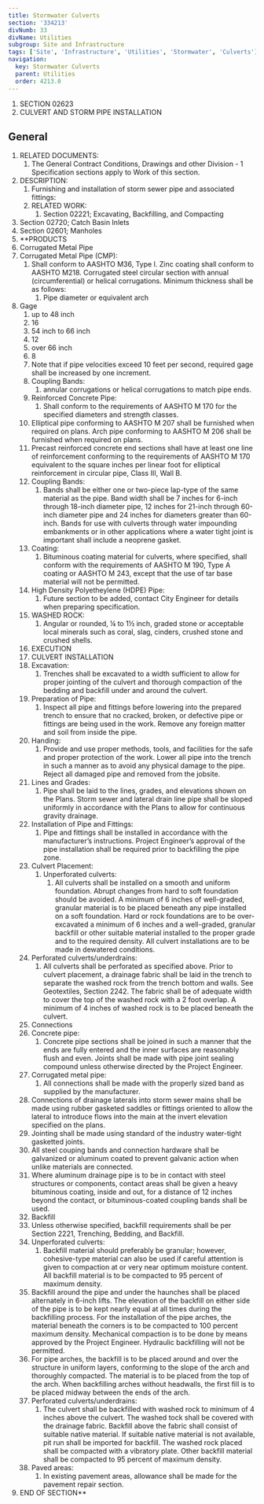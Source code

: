 ```yaml
---
title: Stormwater Culverts
section: '334213'
divNumb: 33
divName: Utilities
subgroup: Site and Infrastructure
tags: ['Site', 'Infrastructure', 'Utilities', 'Stormwater', 'Culverts']
navigation:
  key: Stormwater Culverts
  parent: Utilities
  order: 4213.0
---
```


1. SECTION 02623
1. CULVERT AND STORM PIPE INSTALLATION

## General

   1. RELATED DOCUMENTS:
      1. The General Contract Conditions, Drawings and other Division - 1 Specification sections apply to Work of this section.
   1. DESCRIPTION:
      1. Furnishing and installation of storm sewer pipe and associated fittings:
      1. RELATED WORK:
            1. Section 02221; Excavating, Backfilling, and Compacting
   1. Section 02720; Catch Basin Inlets
   1. Section 02601; Manholes
  1. **PRODUCTS
   1. Corrugated Metal Pipe
   1. Corrugated Metal Pipe (CMP):
      1. Shall conform to AASHTO M36, Type I. Zinc coating shall conform to AASHTO M218. Corrugated steel circular section with annual (circumferential) or helical corrugations. Minimum thickness shall be as follows:
            1. Pipe diameter or equivalent arch
1. Gage
   1. up to 48 inch
   1. 16
   1. 54 inch to 66 inch
   1. 12
   1. over 66 inch
   1. 8
   1. Note that if pipe velocities exceed 10 feet per second, required gage shall be increased by one increment.
   1. Coupling Bands:
      1. annular corrugations or helical corrugations to match pipe ends.
   1. Reinforced Concrete Pipe:
      1. Shall conform to the requirements of AASHTO M 170 for the specified diameters and strength classes.
   1. Elliptical pipe conforming to AASHTO M 207 shall be furnished when required on plans. Arch pipe conforming to AASHTO M 206 shall be furnished when required on plans.
   1. Precast reinforced concrete end sections shall have at least one line of reinforcement conforming to the requirements of AASHTO M 170 equivalent to the square inches per linear foot for elliptical reinforcement in circular pipe, Class III, Wall B.
   1. Coupling Bands:
      1. Bands shall be either one or two-piece lap-type of the same material as the pipe. Band width shall be 7 inches for 6-inch through 18-inch diameter pipe, 12 inches for 21-inch through 60-inch diameter pipe and 24 inches for diameters greater than 60-inch. Bands for use with culverts through water impounding embankments or in other applications where a water tight joint is important shall include a neoprene gasket.
   1. Coating:
      1. Bituminous coating material for culverts, where specified, shall conform with the requirements of AASHTO M 190, Type A coating or AASHTO M 243, except that the use of tar base material will not be permitted.
   1. High Density Polyetheylene (HDPE) Pipe:
      1. Future section to be added, contact City Engineer for details when preparing specification.
   1. WASHED ROCK:
      1. Angular or rounded, ¼ to 1½ inch, graded stone or acceptable local minerals such as coral, slag, cinders, crushed stone and crushed shells.
   1. EXECUTION
   1. CULVERT INSTALLATION
   1. Excavation:
      1. Trenches shall be excavated to a width sufficient to allow for proper jointing of the culvert and thorough compaction of the bedding and backfill under and around the culvert.
   1. Preparation of Pipe:
      1. Inspect all pipe and fittings before lowering into the prepared trench to ensure that no cracked, broken, or defective pipe or fittings are being used in the work. Remove any foreign matter and soil from inside the pipe.
   1. Handing:
      1. Provide and use proper methods, tools, and facilities for the safe and proper protection of the work. Lower all pipe into the trench in such a manner as to avoid any physical damage to the pipe. Reject all damaged pipe and removed from the jobsite.
   1. Lines and Grades:
      1. Pipe shall be laid to the lines, grades, and elevations shown on the Plans. Storm sewer and lateral drain line pipe shall be sloped uniformly in accordance with the Plans to allow for continuous gravity drainage.
   1. Installation of Pipe and Fittings:
      1. Pipe and fittings shall be installed in accordance with the manufacturer’s instructions. Project Engineer’s approval of the pipe installation shall be required prior to backfilling the pipe zone.
   1. Culvert Placement:
      1. Unperforated culverts:
         1. All culverts shall be installed on a smooth and uniform foundation. Abrupt changes from hard to soft foundation should be avoided. A minimum of 6 inches of well-graded, granular material is to be placed beneath any pipe installed on a soft foundation. Hard or rock foundations are to be over-excavated a minimum of 6 inches and a well-graded, granular backfill or other suitable material installed to the proper grade and to the required density. All culvert installations are to be made in dewatered conditions.
   1. Perforated culverts/underdrains:
      1. All culverts shall be perforated as specified above. Prior to culvert placement, a drainage fabric shall be laid in the trench to separate the washed rock from the trench bottom and walls. See Geotextiles, Section 2242. The fabric shall be of adequate width to cover the top of the washed rock with a 2 foot overlap. A minimum of 4 inches of washed rock is to be placed beneath the culvert.
   1. Connections
   1. Concrete pipe:
      1. Concrete pipe sections shall be joined in such a manner that the ends are fully entered and the inner surfaces are reasonably flush and even. Joints shall be made with pipe joint sealing compound unless otherwise directed by the Project Engineer.
   1. Corrugated metal pipe:
      1. All connections shall be made with the properly sized band as supplied by the manufacturer.
   1. Connections of drainage laterals into storm sewer mains shall be made using rubber gasketed saddles or fittings oriented to allow the lateral to introduce flows into the main at the invert elevation specified on the plans.
   1. Jointing shall be made using standard of the industry water-tight gasketted joints.
   1. All steel couping bands and connection hardware shall be galvanized or aluminum coated to prevent galvanic action when unlike materials are connected.
   1. Where aluminum drainage pipe is to be in contact with steel structures or components, contact areas shall be given a heavy bituminous coating, inside and out, for a distance of 12 inches beyond the contact, or bituminous-coated coupling bands shall be used.
   1. Backfill
   1. Unless otherwise specified, backfill requirements shall be per Section 2221, Trenching, Bedding, and Backfill.
   1. Unperforated culverts:
      1. Backfill material should preferably be granular; however, cohesive-type material can also be used if careful attention is given to compaction at or very near optimum moisture content. All backfill material is to be compacted to 95 percent of maximum density.
   1. Backfill around the pipe and under the haunches shall be placed alternately in 6-inch lifts. The elevation of the backfill on either side of the pipe is to be kept nearly equal at all times during the backfilling process. For the installation of the pipe arches, the material beneath the corners is to be compacted to 100 percent maximum density. Mechanical compaction is to be done by means approved by the Project Engineer. Hydraulic backfilling will not be permitted.
   1. For pipe arches, the backfill is to be placed around and over the structure in uniform layers, conforming to the slope of the arch and thoroughly compacted. The material is to be placed from the top of the arch. When backfilling arches without headwalls, the first fill is to be placed midway between the ends of the arch.
   1. Perforated culverts/underdrains:
      1. The culvert shall be backfilled with washed rock to minimum of 4 inches above the culvert. The washed tock shall be covered with the drainage fabric. Backfill above the fabric shall consist of suitable native material. If suitable native material is not available, pit run shall be imported for backfill. The washed rock placed shall be compacted with a vibratory plate. Other backfill material shall be compacted to 95 percent of maximum density.
   1. Paved areas:
      1. In existing pavement areas, allowance shall be made for the pavement repair section.
1. END OF SECTION** 

